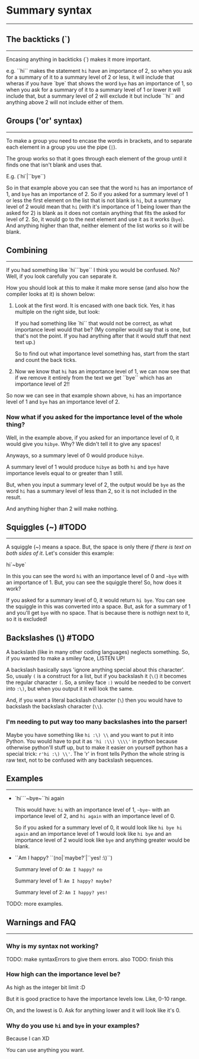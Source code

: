 # Summary syntax
------------------------------------

## The backticks (\`)
------
Encasing anything in backticks (\`) makes it more important.

e.g.
\`\`hi\`\` makes the statement `hi` have an importance of 2, so when you ask for a summary of it to a summary level of 2 or less, it will include that wheras if you have \`bye\` that shows the word `bye` has an importance of 1, so when you ask for a summary of it to a summary level of 1 or lower it will include that, but a summary level of 2 will exclude it but include \`\`hi\`\` and anything above 2 will not include either of them.

## Groups ('or' syntax)
------
To make a group you need to encase the words in brackets, and to separate each element in a group you use the pipe (`|`).

The group works so that it goes through each element of the group until it finds one that isn't blank and uses that.

E.g. (\`hi\`|\`\`bye\`\`)

So in that example above you can see that the word `hi` has an importance of 1, and `bye` has an importance of 2. So if you asked for a summary level of 1 or less the first element on the list that is not blank is `hi`, but a summary level of 2 would mean that `hi` (with it's importance of 1 being lower than the asked for 2) is blank as it does not contain anything that fits the asked for level of 2. So, it would go to the next element and use it as it works (`bye`). And anything higher than that, neither element of the list works so it will be blank.

## Combining
------

If you had something like \`hi\`\`\`bye\`\` I think you would be confused. No? Well, if you look carefully you can separate it.

How you should look at this to make it make more sense (and also how the compiler looks at it) is shown below:

1. Look at the first word. It is encased with one back tick. Yes, it has multiple on the right side, but look:

    If you had something like \`hi\`\` that would not be correct, as what importance level would that be? (My compiler would say that is one, but that's not the point. If you had anything after that it would stuff that next text up.)

    So to find out what importance level something has, start from the start and count the back ticks.

2. Now we know that `hi` has an importance level of 1, we can now see that if we remove it entirely from the text we get \`\`bye\`\` which has an importance level of 2!!

So now we can see in that example shown above, `hi` has an importance level of 1 and `bye` has an importance level of 2.

### Now what if you asked for the importance level of the whole thing?

Well, in the example above, if you asked for an importance level of 0, it would give you `hibye`. Why? We didn't tell it to give any spaces!

Anyways, so a summary level of 0 would produce `hibye`.

A summary level of 1 would produce `hibye` as both `hi` and `bye` have importance levels equal to or greater than 1 still.

But, when you input a summary level of 2, the output would be `bye` as the word `hi` has a summary level of less than 2, so it is not included in the result.

And anything higher than 2 will make nothing.

## Squiggles (~) #TODO
------
A squiggle (~) means a space. But, the space is only there *if there is text on both sides of it*. Let's consider this example:

hi\`~bye\`

In this you can see the word `hi` with an importance level of 0 and `~bye` with an importance of 1. But, you can see the squiggle there! So, how does it work?

If you asked for a summary level of 0, it would return `hi bye`. You can see the squiggle in this was converted into a space. But, ask for a summary of 1 and you'll get `bye` with no space. That is because there is nothign next to it, so it is excluded!

## Backslashes (\\) #TODO
A backslash (like in many other coding languages) neglects something. So, if you wanted to make a smiley face, LISTEN UP!

A backslash basically says 'ignore anything special about this character'. So, usualy `(` is a construct for a list, but if you backslash it (`\(`) it becomes the regular character `(`. So, a smiley face `:)` would be needed to be convert into `:\)`, but when you output it it will look the same.

And, if you want a literal backslash character (`\`) then you would have to backslash the backslash character (`\\`).

### I'm needing to put way too many backslashes into the parser!
Maybe you have something like `hi :\) \\` and you want to put it into Python. You would have to put it as `'hi :\\) \\\\'` in python because otherwise python'll stuff up, but to make it easier on yourself python has a special trick: `r'hi :\) \\'`. The 'r' in front tells Python the whole string is raw text, not to be confused with any backslash sequences.

## Examples
------
 - \`hi\`\`\`~bye~\`\`hi again

    This would have: `hi` with an importance level of 1, `~bye~` with an importance level of 2, and `hi again` with an importance level of 0.

    So if you asked for a summary level of 0, it would look like `hi bye hi again` and an importance level of 1 would look like `hi bye` and an importance level of 2 would look like `bye` and anything greater would be blank.

 - \`\`Am I happy? \`\`(no|\`maybe?\`|\`\`yes! :\\)\`\`)

    Summary level of 0: `Am I happy? no`

    Summary level of 1: `Am I happy? maybe?`

    Summary level of 2: `Am I happy? yes!`

TODO: more examples.

## Warnings and FAQ
------

### Why is my syntax not working?
TODO: make syntaxErrors to give them errors.
also TODO: finish this

### How high can the importance level be?
As high as the integer bit limit :D

But it is good practice to have the importance levels low. Like, 0-10 range.

Oh, and the lowest is 0. Ask for anything lower and it will look like it's 0.

### Why do you use `hi` and `bye` in your examples?
Because I can XD

You can use anything you want.
